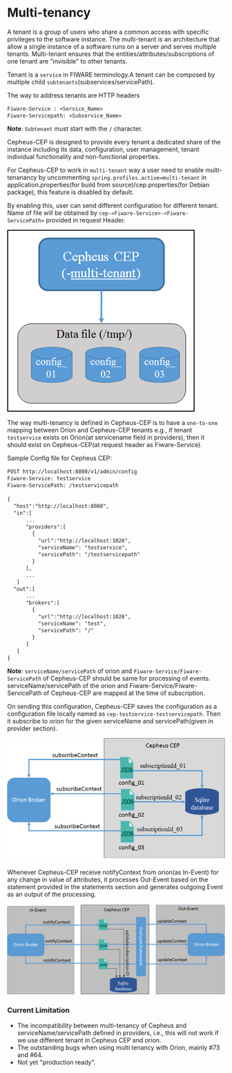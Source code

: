 # Multi-tenancy

A tenant is a group of users who share a common access with specific privileges to the software instance. The multi-tenant is an architecture that allow a single instance of a software runs on a server and serves multiple tenants. Multi-tenant ensures that the entities/attributes/subscriptions of one tenant are "invisible" to other tenants.

Tenant is a ```service``` in FIWARE terminology.A tenant can be composed by multiple child ```subtenants```(subservices/servicePath).

The way to address tenants are HTTP headers

```
Fiware-Service : <Service_Name>
Fiware-Servicepath: <Subservice_Name>
```

**Note**: ```Subtenant``` must start with the ```/``` character.

Cepheus-CEP is designed to provide every tenant a dedicated share of the instance including its data, configuration, user management, tenant individual functionality and non-functional properties.

For Cepheus-CEP to work in ```multi-tenant``` way a user need to enable multi-tenanancy by uncommenting ```spring.profiles.active=multi-tenant``` in application.properties(for build from source)/cep.properties(for Debian package), this feature is disabled by default.

By enabling this, user can send different configuration for different tenant. Name of file will be obtained by ```cep-<Fiware-Service>-<Fiware-ServicePath>``` provided in request Header.

<a name="multi_01"></a>
![multi-tenancy configuration](multi_01.png)

The way multi-tenancy is defined in Cepheus-CEP is to have a ```one-to-one``` mapping between Orion and Cepheus-CEP tenants e.g., if tenant ```testservice``` exists on Orion(at servicename field in providers), then it should exist on Cepheus-CEP(at request header as Fiware-Service).

Sample Config file for Cepheus CEP:

```
POST http://localhost:8080/v1/admin/config
Fiware-Service: testservice
Fiware-ServicePath: /testservicepath

{
  "host":"http://localhost:8080",
  "in":[
      ...
      "providers":[
      	{ 
          "url":"http://localhost:1026",
          "serviceName": "testservice",
          "servicePath": "/testservicepath"
        }
      ],
      ...
   ]
  "out":[
      ...
      "brokers":[
        {
          "url":"http://localhost:1026",
          "serviceName": "test",
          "servicePath": "/"
        }
      ]
   ]
}
```

**Note**: ```serviceName/servicePath``` of orion and ```Fiware-Service/Fiware-ServicePath``` of Cepheus-CEP should be same for processing of events. serviceName/servicePath of the orion and Fiware-Service/Fiware-ServicePath of Cepheus-CEP are mapped at the time of subscription.

On sending this configuration, Cepheus-CEP saves the configuration as a configuration file locally named as ```cep-testservice-testservicepath```. Then it subscribe to orion for the given serviceName and servicePath(given in provider section). 

<a name="multi_02"></a>
![subscribe to context broker](multi_02.png)

Whenever Cepheus-CEP receive notifyContext from orion(as In-Event) for any change in value of attributes, it processes Out-Event based on the statement provided in the statements section and generates outgoing Event as an output of the processing.

<a name="multi_03"></a>
![notification from context broker](multi_03.png)

### Current Limitation
* The incompatibility between multi-tenancy of Cepheus and serviceName/servicePath defined in providers, i.e., this will not work if we use different tenant in Cepheus CEP and orion.
* The outstanding bugs when using multi tenancy with Orion, mainly #73 and #64.
* Not yet "production ready".
